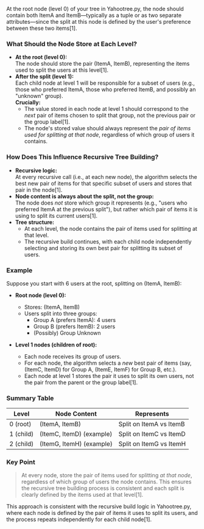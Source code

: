 At the root node (level 0) of your tree in Yahootree.py, the node should contain both ItemA and ItemB—typically as a tuple or as two separate attributes—since the split at this node is defined by the user's preference between these two items[1].

### What Should the Node Store at Each Level?

- **At the root (level 0):**  
  The node should store the pair (ItemA, ItemB), representing the items used to split the users at this level[1].
- **After the split (level 1):**  
  Each child node at level 1 will be responsible for a subset of users (e.g., those who preferred ItemA, those who preferred ItemB, and possibly an "unknown" group).  
  **Crucially:**  
  - The value stored in each node at level 1 should correspond to the *next* pair of items chosen to split that group, not the previous pair or the group label[1].
  - The node's stored value should always represent the *pair of items used for splitting at that node*, regardless of which group of users it contains.

### How Does This Influence Recursive Tree Building?

- **Recursive logic:**  
  At every recursive call (i.e., at each new node), the algorithm selects the best new pair of items for that specific subset of users and stores that pair in the node[1].
- **Node content is always about the split, not the group:**  
  The node does *not* store which group it represents (e.g., "users who preferred ItemA at the previous split"), but rather which pair of items it is using to split its current users[1].
- **Tree structure:**  
  - At each level, the node contains the pair of items used for splitting at that level.
  - The recursive build continues, with each child node independently selecting and storing its own best pair for splitting its subset of users.

### Example

Suppose you start with 6 users at the root, splitting on (ItemA, ItemB):

- **Root node (level 0):**  
  - Stores: (ItemA, ItemB)
  - Users split into three groups:  
    - Group A (prefers ItemA): 4 users  
    - Group B (prefers ItemB): 2 users  
    - (Possibly) Group Unknown

- **Level 1 nodes (children of root):**  
  - Each node receives its group of users.
  - For each node, the algorithm selects a *new* best pair of items (say, (ItemC, ItemD) for Group A, (ItemE, ItemF) for Group B, etc.).
  - Each node at level 1 stores the pair it uses to split its own users, not the pair from the parent or the group label[1].

### Summary Table

| Level      | Node Content             | Represents                |
|------------|--------------------------|---------------------------|
| 0 (root)   | (ItemA, ItemB)           | Split on ItemA vs ItemB   |
| 1 (child)  | (ItemC, ItemD) (example) | Split on ItemC vs ItemD   |
| 2 (child)  | (ItemG, ItemH) (example) | Split on ItemG vs ItemH   |

### Key Point

> At every node, store the pair of items used for splitting *at that node*, regardless of which group of users the node contains. This ensures the recursive tree building process is consistent and each split is clearly defined by the items used at that level[1].

This approach is consistent with the recursive build logic in Yahootree.py, where each node is defined by the pair of items it uses to split its users, and the process repeats independently for each child node[1].
